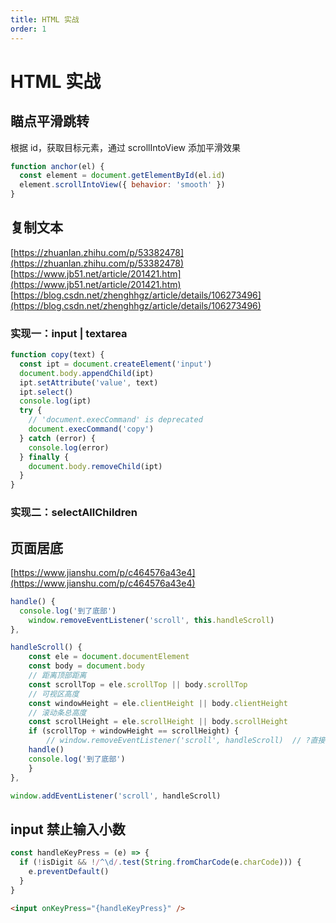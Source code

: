 ```yaml
---
title: HTML 实战
order: 1
---
```


# HTML 实战

## 瞄点平滑跳转

根据 id，获取目标元素，通过 scrollIntoView 添加平滑效果

```javascript
function anchor(el) {
  const element = document.getElementById(el.id)
  element.scrollIntoView({ behavior: 'smooth' })
}
```

## 复制文本

[https://zhuanlan.zhihu.com/p/53382478](https://zhuanlan.zhihu.com/p/53382478)
[https://www.jb51.net/article/201421.htm](https://www.jb51.net/article/201421.htm)
[https://blog.csdn.net/zhenghhgz/article/details/106273496](https://blog.csdn.net/zhenghhgz/article/details/106273496)

### 实现一：input | textarea

```javascript
function copy(text) {
  const ipt = document.createElement('input')
  document.body.appendChild(ipt)
  ipt.setAttribute('value', text)
  ipt.select()
  console.log(ipt)
  try {
    // 'document.execCommand' is deprecated
    document.execCommand('copy')
  } catch (error) {
    console.log(error)
  } finally {
    document.body.removeChild(ipt)
  }
}
```

### 实现二：selectAllChildren

## 页面居底

[https://www.jianshu.com/p/c464576a43e4](https://www.jianshu.com/p/c464576a43e4)

```javascript
handle() {
  console.log('到了底部')
	window.removeEventListener('scroll', this.handleScroll)
},

handleScroll() {
	const ele = document.documentElement
	const body = document.body
	// 距离顶部距离
	const scrollTop = ele.scrollTop || body.scrollTop
	// 可视区高度
	const windowHeight = ele.clientHeight || body.clientHeight
	// 滚动条总高度
	const scrollHeight = ele.scrollHeight || body.scrollHeight
	if (scrollTop + windowHeight == scrollHeight) {
		// window.removeEventListener('scroll', handleScroll)  // ?直接写
    handle()
    console.log('到了底部')
	}
},

window.addEventListener('scroll', handleScroll)
```

## input 禁止输入小数

```javascript
const handleKeyPress = (e) => {
  if (!isDigit && !/^\d/.test(String.fromCharCode(e.charCode))) {
    e.preventDefault()
  }
}
```

```html
<input onKeyPress="{handleKeyPress}" />
```
